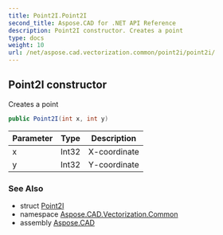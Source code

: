 ```yaml
---
title: Point2I.Point2I
second_title: Aspose.CAD for .NET API Reference
description: Point2I constructor. Creates a point
type: docs
weight: 10
url: /net/aspose.cad.vectorization.common/point2i/point2i/
---
```

## Point2I constructor

Creates a point

```csharp
public Point2I(int x, int y)
```

| Parameter | Type | Description |
| --- | --- | --- |
| x | Int32 | X-coordinate |
| y | Int32 | Y-coordinate |

### See Also

* struct [Point2I](../)
* namespace [Aspose.CAD.Vectorization.Common](../../point2i/)
* assembly [Aspose.CAD](../../../)


